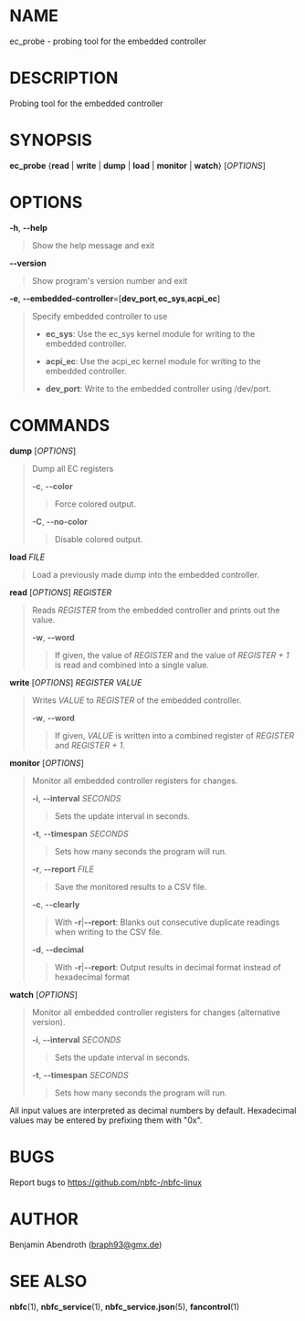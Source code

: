 # NAME

ec_probe - probing tool for the embedded controller

# DESCRIPTION

Probing tool for the embedded controller

# SYNOPSIS

**ec_probe** {**read** \| **write** \| **dump** \| **load** \|
**monitor** \| **watch**} \[*OPTIONS*\]

# OPTIONS

**-h**, **\--help**

> Show the help message and exit

**\--version**

> Show program\'s version number and exit

**-e**,
**\--embedded-controller**=\[**dev_port**,**ec_sys**,**acpi_ec**\]

> Specify embedded controller to use
>
> -   **ec_sys**: Use the ec_sys kernel module for writing to the
>     embedded controller.
>
> -   **acpi_ec**: Use the acpi_ec kernel module for writing to the
>     embedded controller.
>
> -   **dev_port**: Write to the embedded controller using /dev/port.

# COMMANDS

**dump** \[*OPTIONS*\]

> Dump all EC registers
>
> **-c**, **\--color**
>
> > Force colored output.
>
> **-C**, **\--no-color**
>
> > Disable colored output.

**load** *FILE*

> Load a previously made dump into the embedded controller.

**read** \[*OPTIONS*\] *REGISTER*

> Reads *REGISTER* from the embedded controller and prints out the
> value.
>
> **-w**, **\--word**
>
> > If given, the value of *REGISTER* and the value of *REGISTER + 1* is
> > read and combined into a single value.

**write** \[*OPTIONS*\] *REGISTER* *VALUE*

> Writes *VALUE* to *REGISTER* of the embedded controller.
>
> **-w**, **\--word**
>
> > If given, *VALUE* is written into a combined register of *REGISTER*
> > and *REGISTER + 1*.

**monitor** \[*OPTIONS*\]

> Monitor all embedded controller registers for changes.
>
> **-i**, **\--interval** *SECONDS*
>
> > Sets the update interval in seconds.
>
> **-t**, **\--timespan** *SECONDS*
>
> > Sets how many seconds the program will run.
>
> **-r**, **\--report** *FILE*
>
> > Save the monitored results to a CSV file.
>
> **-c**, **\--clearly**
>
> > With **-r**\|**\--report**: Blanks out consecutive duplicate
> > readings when writing to the CSV file.
>
> **-d**, **\--decimal**
>
> > With **-r**\|**\--report**: Output results in decimal format instead
> > of hexadecimal format

**watch** \[*OPTIONS*\]

> Monitor all embedded controller registers for changes (alternative
> version).
>
> **-i**, **\--interval** *SECONDS*
>
> > Sets the update interval in seconds.
>
> **-t**, **\--timespan** *SECONDS*
>
> > Sets how many seconds the program will run.

All input values are interpreted as decimal numbers by default.
Hexadecimal values may be entered by prefixing them with \"0x\".

# BUGS

Report bugs to https://github.com/nbfc-/nbfc-linux

# AUTHOR

Benjamin Abendroth (braph93@gmx.de)

# SEE ALSO

**nbfc**(1), **nbfc_service**(1), **nbfc_service.json**(5),
**fancontrol**(1)
